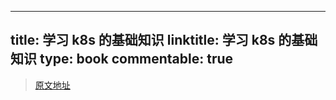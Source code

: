 
---
title: 学习 k8s 的基础知识
linktitle: 学习 k8s 的基础知识
type: book
commentable: true
---

> [原文地址](https://zq99299.github.io/note-book/posts/k8s/kubernetes-basics.html#%E9%83%A8%E7%BD%B2%E5%BA%94%E7%94%A8)

    